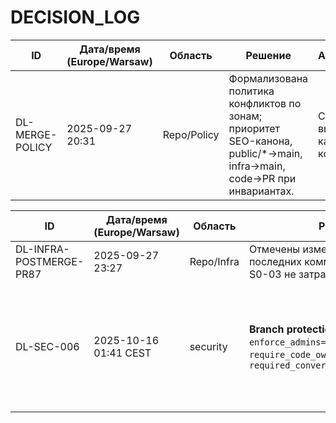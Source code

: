 # DECISION_LOG

| ID              | Дата/время (Europe/Warsaw) | Область | Решение                            | Альтернативы                     | Факторы                                   | Последствия                           | Миграция/шаги                 |
|-----------------|----------------------------|---------|------------------------------------|----------------------------------|-------------------------------------------|---------------------------------------|-------------------------------|
| DL-MERGE-POLICY | 2025-09-27 20:31 | Repo/Policy | Формализована политика конфликтов по зонам; приоритет SEO-канона, public/*→main, infra→main, code→PR при инвариантах. | Свободный выбор по каждому конфликту | Стабильность SEO/периметра; минимизация регрессий | Ускорение свода PR; прозрачность решений | Применить в консолидации PR #84; manual-merge при спорных кейсах |

| ID | Дата/время (Europe/Warsaw) | Область | Решение | Альтернативы | Факторы | Последствия | Миграция/шаги |
|-----------------|----------------------------|---------|---------|-------------|---------|------------|-------------|
| DL-INFRA-POSTMERGE-PR87 | 2025-09-27 23:27 | Repo/Infra | Отмечены изменения инфры в последних коммитах; объём MS-S0-03 не затрагивался | — | Прозрачность истории | Инфра — вне текущего DoD | Отдельные PR/политики |
| DL-SEC-006 | 2025-10-16 01:41 CEST          | security    | **Branch protection main:** `enforce_admins=OFF`, `require_code_owner_reviews=OFF`, `required_conversation_resolution=OFF` | A1: enforce_admins=ON; A2: требовать code owners; A3: требовать resolution | Быстрый поток админ-мерджей, низкий риск команды, контроль через PR-апрув=1 | Админы могут обходить защиту; требуются дисциплина и аудит PR | При смене политики — отдельный MS: включить нужные флаги и оповестить команду |
